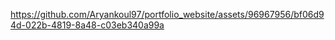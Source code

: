 https://github.com/Aryankoul97/portfolio_website/assets/96967956/bf06d94d-022b-4819-8a48-c03eb340a99a

